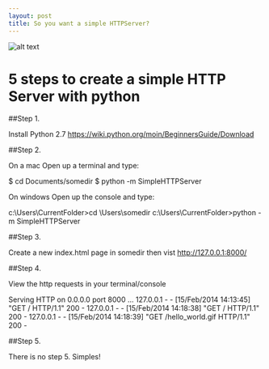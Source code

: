 ```yaml
---
layout: post
title: So you want a simple HTTPServer?
---
```


![alt text ](http://i.imgur.com/gdzl8OD.jpg, "Python simpleHTTPServer Simples")

# 5 steps to create a simple HTTP Server with python

##Step 1.

Install Python 2.7 https://wiki.python.org/moin/BeginnersGuide/Download


##Step 2.

On a mac Open up a terminal and type:

$ cd Documents/somedir
$ python -m SimpleHTTPServer

On windows Open up the console and type:

c:\Users\CurrentFolder>cd \Users\somedir
c:\Users\CurrentFolder>python -m SimpleHTTPServer


##Step 3.

Create a new index.html page in somedir then vist http://127.0.0.1:8000/


##Step 4.

View the http requests in your terminal/console

Serving HTTP on 0.0.0.0 port 8000 ...
127.0.0.1 - - [15/Feb/2014 14:13:45] "GET / HTTP/1.1" 200 -
127.0.0.1 - - [15/Feb/2014 14:18:38] "GET / HTTP/1.1" 200 -
127.0.0.1 - - [15/Feb/2014 14:18:39] "GET /hello_world.gif HTTP/1.1" 200 -


##Step 5. 

There is no step 5. Simples!

